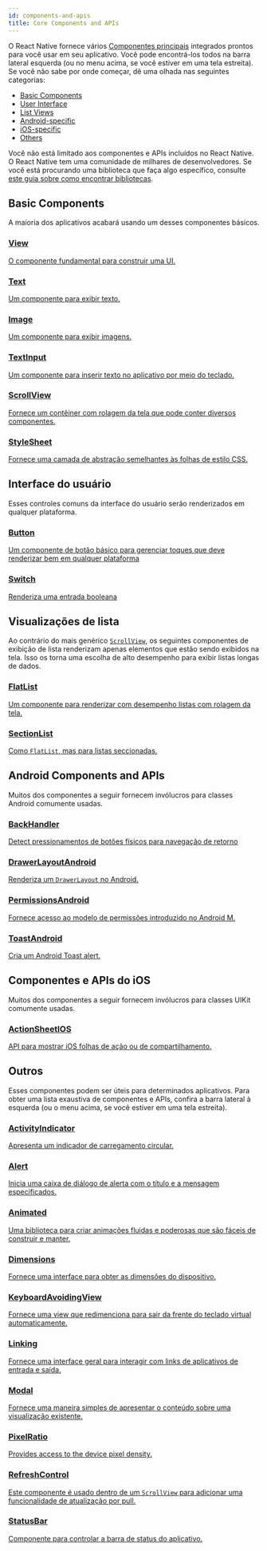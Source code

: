 ```yaml
---
id: components-and-apis
title: Core Components and APIs
---
```


O React Native fornece vários [Componentes principais](intro-react-native-components) integrados prontos para você usar em seu aplicativo. Você pode encontrá-los todos na barra lateral esquerda (ou no menu acima, se você estiver em uma tela estreita). Se você não sabe por onde começar, dê uma olhada nas seguintes categorias:

- [Basic Components](components-and-apis#basic-components)
- [User Interface](components-and-apis#user-interface)
- [List Views](components-and-apis#list-views)
- [Android-specific](components-and-apis#android-components-and-apis)
- [iOS-specific](components-and-apis#ios-components-and-apis)
- [Others](components-and-apis#others)

Você não está limitado aos componentes e APIs incluídos no React Native. O React Native tem uma comunidade de milhares de desenvolvedores. Se você está procurando uma biblioteca que faça algo específico, consulte [este guia sobre como encontrar bibliotecas](bibliotecas#finding-libraries).

## Basic Components

A maioria dos aplicativos acabará usando um desses componentes básicos.

<div className="component-grid component-grid-border">
  <div className="component">
    <a href="./view">
      <h3>View</h3>
      <p>O componente fundamental para construir uma UI.</p>
    </a>
  </div>
  <div className="component">
    <a href="./text">
      <h3>Text</h3>
      <p>Um componente para exibir texto.</p>
    </a>
  </div>
  <div className="component">
    <a href="./image">
      <h3>Image</h3>
      <p>Um componente para exibir imagens.</p>
    </a>
  </div>
  <div className="component">
    <a href="./textinput">
      <h3>TextInput</h3>
      <p>Um componente para inserir texto no aplicativo por meio do teclado.</p>
    </a>
  </div>
  <div className="component">
    <a href="./scrollview">
      <h3>ScrollView</h3>
      <p>Fornece um contêiner com rolagem da tela que pode conter diversos componentes.
     </p>
    </a>
  </div>
  <div className="component">
    <a href="./stylesheet">
      <h3>StyleSheet</h3>
      <p>Fornece uma camada de abstração semelhantes às folhas de estilo CSS.</p>
    </a>
  </div>
</div>

## Interface do usuário

Esses controles comuns da interface do usuário serão renderizados em qualquer plataforma.

<div className="component-grid component-grid-border">
  <div className="component">
    <a href="./button">
      <h3>Button</h3>
      <p>
      Um componente de botão básico para gerenciar toques que deve renderizar bem em qualquer plataforma
      </p>
    </a>
  </div>
  <div className="component">
    <a href="./switch">
      <h3>Switch</h3>
      <p>Renderiza uma entrada booleana</p>
    </a>
  </div>
</div>

## Visualizações de lista

Ao contrário do mais genérico [`ScrollView`](./scrollview), os seguintes componentes de exibição de lista renderizam apenas elementos que estão sendo exibidos na tela. Isso os torna uma escolha de alto desempenho para exibir listas longas de dados.

<div className="component-grid component-grid-border">
  <div className="component">
    <a href="./flatlist">
      <h3>FlatList</h3>
      <p>Um componente para renderizar com desempenho listas com rolagem da tela.</p>
    </a>
  </div>
  <div className="component">
    <a href="./sectionlist">
      <h3>SectionList</h3>
      <p>Como <code>FlatList</code>, mas para listas seccionadas.</p>
    </a>
  </div>
</div>

## Android Components and APIs

Muitos dos componentes a seguir fornecem invólucros para classes Android comumente usadas.

<div className="component-grid component-grid-border">
  <div className="component">
    <a href="./backhandler">
      <h3>BackHandler</h3>
      <p>Detect pressionamentos de botões físicos para navegação de retorno</p>
    </a>
  </div>
  <div className="component">
    <a href="./drawerlayoutandroid">
      <h3>DrawerLayoutAndroid</h3>
      <p>Renderiza um <code>DrawerLayout</code> no Android.</p>
    </a>
  </div>
  <div className="component">
    <a href="./permissionsandroid">
      <h3>PermissionsAndroid</h3>
      <p>Fornece acesso ao modelo de permissões introduzido no Android M.</p>
    </a>
  </div>
  <div className="component">
    <a href="./toastandroid">
      <h3>ToastAndroid</h3>
      <p>Cria um Android Toast alert.</p>
    </a>
  </div>
</div>

## Componentes e APIs do iOS

Muitos dos componentes a seguir fornecem invólucros para classes UIKit comumente usadas.

<div className="component-grid component-grid-border">
  <div className="component">
    <a href="./actionsheetios">
      <h3>ActionSheetIOS</h3>
      <p>API para mostrar iOS folhas de ação ou de compartilhamento.</p>
    </a>
  </div>
</div>

## Outros

Esses componentes podem ser úteis para determinados aplicativos. Para obter uma lista exaustiva de componentes e APIs, confira a barra lateral à esquerda (ou o menu acima, se você estiver em uma tela estreita).

<div className="component-grid">
  <div className="component">
    <a href="./activityindicator">
      <h3>ActivityIndicator</h3>
      <p>Apresenta um indicador de carregamento circular.</p>
    </a>
  </div>
  <div className="component">
    <a href="./alert">
      <h3>Alert</h3>
      <p>Inicia uma caixa de diálogo de alerta com o título e a mensagem especificados.
      </p>
    </a>
  </div>
  <div className="component">
    <a href="./animated">
      <h3>Animated</h3>
      <p>Uma biblioteca para criar animações fluidas e poderosas que são fáceis de construir e manter.</p>
    </a>
  </div>
  <div className="component">
    <a href="./dimensions">
      <h3>Dimensions</h3>
      <p>Fornece uma interface para obter as dimensões do dispositivo.</p>
    </a>
  </div>
  <div className="component">
    <a href="./keyboardavoidingview">
      <h3>KeyboardAvoidingView</h3>
      <p>Fornece uma view que redimenciona para sair da frente do teclado virtual automaticamente.</p>
    </a>
  </div>
  <div className="component">
    <a href="./linking">
      <h3>Linking</h3>
      <p>Fornece uma interface geral para interagir com links de aplicativos de entrada e saída.</p>
    </a>
  </div>
  <div className="component">
    <a href="./modal">
      <h3>Modal</h3>
      <p>Fornece uma maneira simples de apresentar o conteúdo sobre uma visualização existente.</p>
    </a>
  </div>
  <div className="component">
    <a href="./pixelratio">
      <h3>PixelRatio</h3>
      <p>Provides access to the device pixel density.</p>
    </a>
  </div>
  <div className="component">
    <a href="./refreshcontrol">
      <h3>RefreshControl</h3>
      <p>Este componente é usado dentro de um <code>ScrollView</code> para adicionar uma funcionalidade de atualização por pull.</p>
    </a>
  </div>
  <div className="component">
    <a href="./statusbar">
      <h3>StatusBar</h3>
      <p>Componente para controlar a barra de status do aplicativo.</p>
    </a>
  </div>
</div>
